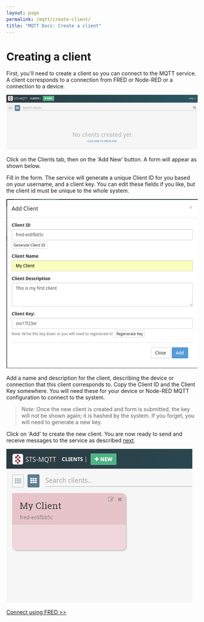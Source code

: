 ```yaml
---
layout: page
permalink: /mqtt/create-client/
title: "MQTT Docs: Create a client"
---
```


# Creating a client

First, you'll need to create a client so you can connect to the MQTT service.  A client corresponds to a connection from FRED or Node-RED or a connection to a device.

![mqtt_clients_panel.png](/assets/images/mqtt_clients_panel.png)

Click on the Clients tab, then on the 'Add New' button.  A form will appear as shown below.

Fill in the form.  The service will generate a unique Client ID for you based on your username, and a client key.  You can edit these fields if you like, but the client id must be unique to the whole system.

![client_form.png](/assets/images/mqtt_client_form.png)

Add a name and description for the client, describing the device or connection that this client corresponds to.  Copy the Client ID and the Client Key somewhere.  You will need these for your device or Node-RED MQTT configuration to connect to the system.

>*Note:* Once the new client is created and form is submitted, the key will not be shown again; it is hashed by the system.  If you forget, you will need to generate a new key.

Click on 'Add' to create the new client.  You are now ready to send and receive messages to the service as described [next](/mqtt/connect-howto/).

![mqtt_client_card.png](/assets/images/mqtt_client_card.png)

[Connect using FRED >>](/mqtt/connect-howto/)

